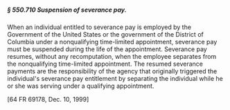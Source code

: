 ##### § 550.710 Suspension of severance pay. #####

When an individual entitled to severance pay is employed by the Government of the United States or the government of the District of Columbia under a nonqualifying time-limited appointment, severance pay must be suspended during the life of the appointment. Severance pay resumes, without any recomputation, when the employee separates from the nonqualifying time-limited appointment. The resumed severance payments are the responsibility of the agency that originally triggered the individual's severance pay entitlement by separating the individual while he or she was serving under a qualifying appointment.

[64 FR 69178, Dec. 10, 1999]